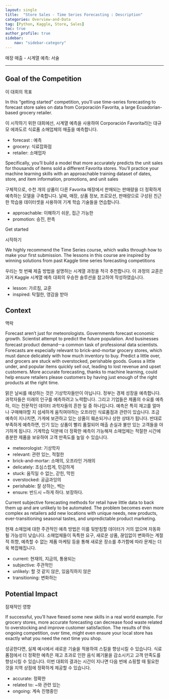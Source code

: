```yaml
---
layout: single
title:  "Store Sales - Time Series Forecasting : Description"
categories: Overview-and-Data
tag: [Python, Kaggle, Store, Sales]
toc: true
author_profile: true
sidebar:
    nav: "sidebar-category"
---
```


매장 매출 - 시계열 예측: 서술

---

## Goal of the Competition

이 대회의 목표

In this “getting started” competition, you’ll use time-series forecasting to forecast store sales on data from Corporación Favorita, a large Ecuadorian-based grocery retailer.

이 시작하기 위한 대회에선, 시계열 예측을 사용하여 Corporación Favorita라는 대규모 에콰도르 식료품 소매업체의 매출을 예측합니다.

- forecast : 예측
- grocery: 식료잡화점
- retailer: 소매업자

Specifically, you’ll build a model that more accurately predicts the unit sales for thousands of items sold a different Favorita stores. You’ll practice your machine learning skills with an approachable training dataset of dates, store, and item information, promotions, and unit sales

구체적으로, 수천 개의 상품이 다른 Favorita 매장에서 판매되는 판매량을 더 정확하게 예측하는 모델을 구축합니다. 날짜, 매장, 상품 정보, 프로모션, 판매량으로 구성된 친근한 학습용 데이터셋을 사용하여 기계 학습 기술들을 연습합니다.

- approachable: 이해하기 쉬운, 접근 가능한
- promotion: 승진, 판촉

Get started

시작하기

We highly recommend the Time Series course, which walks through how to make your first submission. The lessons in this course are inspired by winning solutions from past Kaggle time series forecasting competitions

우리는 첫 번째 제출 방법을 설명하는 시계열 과정을 적극 추천합니다. 이 과정의 교훈은 과거 Kaggle 시계열 예측 대회의 우승한 솔루션을 참고하여 작성하였습니다.

- lesson: 가르침, 교훈
- inspired: 탁월한, 영감을 받아

## Context

맥락

Forecast aren’t just for meteorologists. Governments forecast economic growth. Scientist attempt to predict the future population.  And businesses forecast product demandㅡa common task of professional data scientists. Forecasts are especially relevant to brick-and-mortar grocery stores, which must dance delicately with how much inventory to buy. Predict a little over, and grocers are stuck with overstocked, perishable goods. Guess a little under, and popular items quickly sell out, leading to lost revenue and upset customers. More accurate forecasting, thanks to machine learning, could help ensure retailers please customers by having just enough of the right products at the right time.

맑은 날씨를 예상하는 것은 기상학자들만이 아닙니다. 정부는 경제 성장을 예측합니다. 과학자들은 미래의 인구를 예측하려고 노력합니다. 그리고 기업들은 제품의 수요를 예측하, 이는 전문적인 데이터 과학자들의 흔한 일 중 하나입니다. 예측은 특히 재고를 얼마나 구매해야할 지 섬세하게 움직여야하는 오프라인 식료품점과 관련이 있습니다. 조금 예측이 지나치면, 가게에 보관하고 있는 상품이 훼손되거나 상한 상태가 됩니다. 반대로 부족하게 예측하면, 인기 있는 상품이 빨리 품절되어 매출 손실과 불만 있는 고객들을 야기하게 됩니다. 기계학습 덕분에 더 정확한 예측이 가능해져 소매업체는 적절한 시간에 충분한 제품을 보유하여 고객 만족도를 높일 수 있습니다.

- meteorologist: 기상학자
- relevant: 관련 있는, 적절한
- brick-and-mortar: 소매의, 오프라인 거래의
- delicately: 조심스럽게, 민감하게
- stuck: 움직일 수 없는, 갇힌, 막힌
- overstocked: 공급과잉의
- perishable: 잘 상하는, 썩는
- ensure: 반드시 ~하게 하다. 보장하다.

Current subjective forecasting methods for retail have little data to back them up and are unlikely to be automated. The problem becomes even more complex as retailers add new locations with unique needs, new products, ever-transitioning seasonal tastes, and unpredictable product marketing.

현재 소매업에 대한 주관적인 예측 방법은 이를 뒷받침할 데이터가 거의 없으며 자동화될 가능성이 낮습니다. 소매업체들이 독특한 요구, 새로운 상품, 끊임없이 변화하는 계절적 취향, 예측할 수 없는 제품 마케팅 등을 통해 새로운 장소를 추가함에 따라 문제는 더욱 복잡해집니다.

- current: 현재의, 지금의, 통용되는
- subjective: 주관적인
- unlikely: 할 것 같지 않은, 있음직하지 않은
- transitioning: 변화하는

## Potential Impact

잠재적인 영향

If successful, you’ll have fiexed some new skills in a real world example. For grocery stores, more accurate forecasting can decrease food waste related to overstocking and improve customer satisfaction. The results of this ongoing competition, over time, might even ensure your local store has exactly what you need the next time you shop.

성공한다면, 실제 예시에서 새로운 기술을 적용하여 스킬을 향상시킬 수 있습니다. 식료품점에서 더 정확한 예측은 재고 초과로 인한 음식 폐기물을 감소시키고 고객 만족도를 향상시킬 수 있습니다. 이번 대회의 결과는 시간이 지나면 다음 번에 쇼핑할 때 필요한 것을 지역 상점에 정확하게 제공할 수 있습니다.

- accurate: 정확한
- related to: ~와 관련 있는
- ongoing: 계속 진행중인